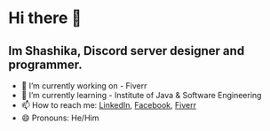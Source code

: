 # Hi there 👋

## Im Shashika, Discord server designer and programmer.

- 🔭 I’m currently working on -  Fiverr
- 🌱 I’m currently learning -  Institute of Java & Software Engineering
- 📫 How to reach me: [LinkedIn](https://www.linkedin.com/in/shashikajay/),  [Facebook](fb.com/shashika.jayzzz), [Fiverr](https://www.fiverr.com/shashikajay?public_mode=true)
- 😄 Pronouns: He/Him
